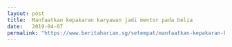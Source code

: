 ```yaml
---
layout: post
title:  Manfaatkan kepakaran karyawan jadi mentor pada belia
date:   2019-04-07
permalink: "https://www.beritaharian.sg/setempat/manfaatkan-kepakaran-karyawan-jadi-mentor-pada-belia"
---
```

